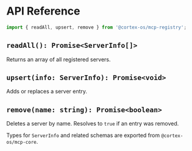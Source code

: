 # API Reference

```ts
import { readAll, upsert, remove } from '@cortex-os/mcp-registry';
```

## `readAll(): Promise<ServerInfo[]>`
Returns an array of all registered servers.

## `upsert(info: ServerInfo): Promise<void>`
Adds or replaces a server entry.

## `remove(name: string): Promise<boolean>`
Deletes a server by name. Resolves to `true` if an entry was removed.

Types for `ServerInfo` and related schemas are exported from `@cortex-os/mcp-core`.
